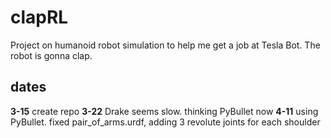 # clapRL
Project on humanoid robot simulation to help me get a job at Tesla Bot. The robot is gonna clap.



## dates
**3-15** create repo
**3-22** Drake seems slow. thinking PyBullet now
**4-11** using PyBullet. fixed pair_of_arms.urdf, adding 3 revolute joints for each shoulder
